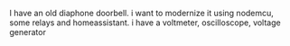 I have an old diaphone doorbell. i want to modernize it using nodemcu, some relays and homeassistant. i have a voltmeter, oscilloscope, voltage generator
